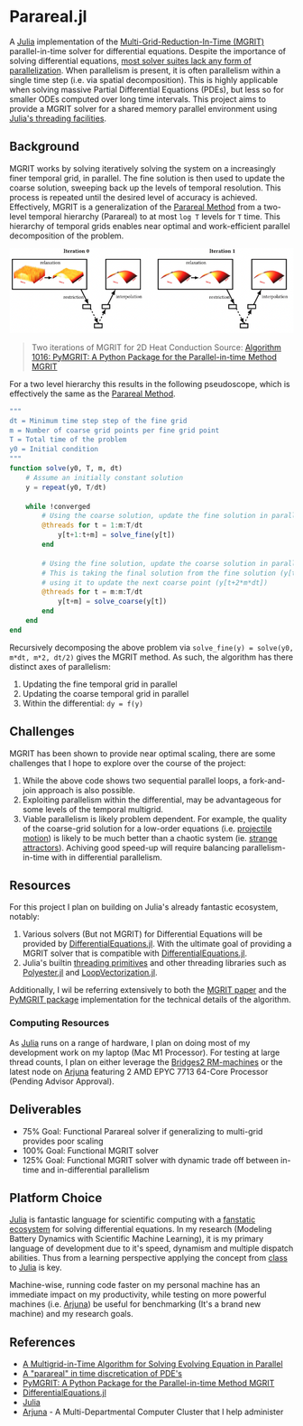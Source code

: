 # Parareal.jl

A [Julia] implementation of the [Multi-Grid-Reduction-In-Time (MGRIT)][MGRIT] parallel-in-time solver for differential equations.
Despite the importance of solving differential equations, [most solver suites lack any form of parallelization](https://www.stochasticlifestyle.com/comparison-differential-equation-solver-suites-matlab-r-julia-python-c-fortran/).
When parallelism is present, it is often parallelism within a single time step (i.e. via spatial decomposition).
This is highly applicable when solving massive Partial Differential Equations (PDEs), but less so for smaller ODEs computed over long time intervals.
This project aims to provide a MGRIT solver for a shared memory parallel environment using [Julia's threading facilities][julia-multithreading].


## Background

MGRIT works by solving iteratively solving the system on a increasingly finer temporal grid, in parallel.
The fine solution is then used to update the coarse solution, sweeping back up the levels of temporal resolution.
This process is repeated until the desired level of accuracy is achieved.
Effectively, MGRIT is a generalization of the [Parareal Method][Parareal] from a two-level temporal hierarchy (Parareal) to at most `log T` levels for `T` time.
This hierarchy of temporal grids enables near optimal and work-efficient parallel decomposition of the problem.

![Two Iterations of MGRIT](docs/assets/pymgrit_iteration.png)
> Two iterations of MGRIT for 2D Heat Conduction  Source: [Algorithm 1016: PyMGRIT: A Python Package for the
Parallel-in-time Method MGRIT][PyMGRIT]

For a two level hierarchy this results in the following pseudoscope, which is effectively the same as the [Parareal Method][Parareal].

```julia
"""
dt = Minimum time step step of the fine grid
m = Number of coarse grid points per fine grid point
T = Total time of the problem
y0 = Initial condition
"""
function solve(y0, T, m, dt)
    # Assume an initially constant solution
    y = repeat(y0, T/dt)

    while !converged
        # Using the coarse solution, update the fine solution in parallel
        @threads for t = 1:m:T/dt
            y[t+1:t+m] = solve_fine(y[t])
        end

        # Using the fine solution, update the coarse solution in parallel
        # This is taking the final solution from the fine solution (y[t+m*dt]) and
        # using it to update the next coarse point (y[t+2*m*dt])
        @threads for t = m:m:T/dt
            y[t+m] = solve_coarse(y[t])
        end
    end
end
```

Recursively decomposing the above problem via `solve_fine(y) = solve(y0, m*dt, m*2, dt/2)` gives the MGRIT method.
As such, the algorithm has there distinct axes of parallelism:

1. Updating the fine temporal grid in parallel
2. Updating the coarse temporal grid in parallel
3. Within the differential: `dy = f(y)`

## Challenges

MGRIT has been shown to provide near optimal scaling, there are some challenges that I hope to explore over the course of the project:

1. While the above code shows two sequential parallel loops, a fork-and-join approach is also possible.
2. Exploiting parallelism within the differential, may be advantageous for some levels of the temporal multigrid.
3. Viable parallelism is likely problem dependent. For example, the quality of the coarse-grid solution for a low-order equations (i.e. [projectile motion](https://en.wikipedia.org/wiki/Projectile_motion)) is likely to be much better than a chaotic system (ie. [strange attractors](https://en.wikipedia.org/wiki/Attractor#Strange_attractor)). Achiving good speed-up will require balancing parallelism-in-time with in differential parallelism.

## Resources

For this project I plan on building on Julia's already fantastic ecosystem, notably:

1. Various solvers (But not MGRIT) for Differential Equations will be provided by [DifferentialEquations.jl][DiffEq.jl]. With the ultimate goal of providing a MGRIT solver that is compatible with [DifferentialEquations.jl][DiffEq.jl].
2. Julia's builtin [threading primitives][julia-multithreading] and other threading libraries such as [Polyester.jl](https://github.com/JuliaSIMD/Polyester.jl) and [LoopVectorization.jl](https://github.com/JuliaSIMD/LoopVectorization.jl).

Additionally, I wil be referring extensively to both the [MGRIT paper][MGRIT] and the [PyMGRIT package][PyMGRIT] implementation for the technical details of the algorithm.

### Computing Resources

As [Julia] runs on a range of hardware, I plan on doing most of my development work on my laptop (Mac M1 Processor).
For testing at large thread counts, I plan on either leverage the [Bridges2 RM-machines](https://www.psc.edu/resources/bridges-2/) or the latest node on [Arjuna] featuring 2 AMD EPYC 7713 64-Core Processor (Pending Advisor Approval).

## Deliverables

- 75% Goal: Functional Parareal solver if generalizing to multi-grid provides poor scaling
- 100% Goal: Functional MGRIT solver
- 125% Goal: Functional MGRIT solver with dynamic trade off between in-time and in-differential parallelism

## Platform Choice

[Julia] is fantastic language for scientific computing with a [fanstatic ecosystem](https://www.stochasticlifestyle.com/comparison-differential-equation-solver-suites-matlab-r-julia-python-c-fortran/) for solving differential equations.
In my research (Modeling Battery Dynamics with Scientific Machine Learning), it is my primary language of development due to it's speed, dynamism and multiple dispatch abilities.
Thus from a learning perspective applying the concept from [class](https://www.cs.cmu.edu/afs/cs/academic/class/15418-s22/www/index.html) to [Julia] is key.

Machine-wise, running code faster on my personal machine has an immediate impact on my productivity, while testing on more powerful machines (i.e. [Arjuna]) be useful for benchmarking (It's a brand new machine) and my research goals.

## References

- [A Multigrid-in-Time Algorithm for Solving Evolving Equation in Parallel][MGRIT]
- [A "parareal" in time discretication of PDE's][Parareal]
- [PyMGRIT: A Python Package for the Parallel-in-time Method MGRIT][PyMGRIT]
- [DifferentialEquations.jl][DiffEq.jl]
- [Julia]
- [Arjuna] - A Multi-Departmental Computer Cluster that I help administer

[Julia]: https://julialang.org/
[MGRIT]: https://www.osti.gov/servlets/purl/1073108
[Parareal]: https://doi.org/10.1016/S0764-4442(00)01793-6
[PyMGRIT]: https://dl.acm.org/doi/pdf/10.1145/3446979
[DiffEq.jl]: https://diffeq.sciml.ai/stable/
[julia-multithreading]: https://docs.julialang.org/en/v1/manual/multi-threading/
[Arjuna]: https://arjunacluster.github.io/ArjunaUsers/
